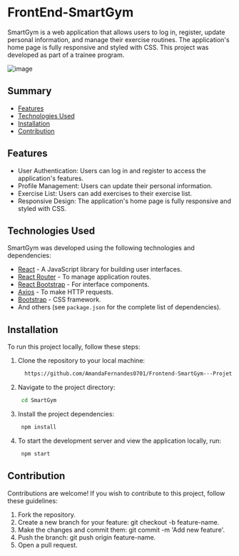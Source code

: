 # FrontEnd-SmartGym

SmartGym is a web application that allows users to log in, register, update personal information, and manage their exercise routines. The application's home page is fully responsive and styled with CSS. This project was developed as part of a trainee program.

![image](https://github.com/AmandaFernandes0701/Frontend-SmartGym---Projeto-Trainee/assets/116132492/cb52896d-44eb-4eb7-a807-9d8b875422af)

## Summary

- [Features](#features)
- [Technologies Used](#technologies-used)
- [Installation](#installation)
- [Contribution](#contribution)

## Features

- User Authentication: Users can log in and register to access the application's features.
- Profile Management: Users can update their personal information.
- Exercise List: Users can add exercises to their exercise list.
- Responsive Design: The application's home page is fully responsive and styled with CSS.

## Technologies Used

SmartGym was developed using the following technologies and dependencies:

- [React](https://reactjs.org/) - A JavaScript library for building user interfaces.
- [React Router](https://reactrouter.com/) - To manage application routes.
- [React Bootstrap](https://react-bootstrap.github.io/) - For interface components.
- [Axios](https://axios-http.com/) - To make HTTP requests.
- [Bootstrap](https://getbootstrap.com/) - CSS framework.
- And others (see `package.json` for the complete list of dependencies).

## Installation

To run this project locally, follow these steps:

1. Clone the repository to your local machine:
   ```bash
     https://github.com/AmandaFernandes0701/Frontend-SmartGym---Projeto-Trainee.git
   
2. Navigate to the project directory:
   ```bash
    cd SmartGym

3. Install the project dependencies:
   ```bash
    npm install

4. To start the development server and view the application locally, run:
   ```bash
    npm start

## Contribution

Contributions are welcome! If you wish to contribute to this project, follow these guidelines:

1. Fork the repository.
2. Create a new branch for your feature: git checkout -b feature-name.
3. Make the changes and commit them: git commit -m 'Add new feature'.
4. Push the branch: git push origin feature-name.
5. Open a pull request.

